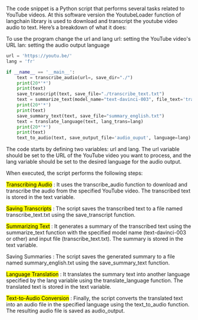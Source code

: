 The code snippet is a Python script that performs several tasks related to YouTube videos. 
At this software version the YoutubeLoader function of langchain library is used to download and transcript the youtube video audio to text.
Here’s a breakdown of what it does:

To use the program change the url and lang
url: setting the YouTube video's URL
lan: setting the audio output language

```python
url = 'https://youtu.be/'
lang = 'fr'

if __name__ == '__main__':
    text = transcribe_audio(url=, save_dir="./")
    print(20*'*')
    print(text)
    save_transcript(text, save_file="./transcribe_text.txt")
    text = summarize_text(model_name="text-davinci-003", file_text='transcribe_text.txt')
    print(20*'*')
    print(text)
    save_summary_text(text, save_file="summary_english.txt")
    text = translate_language(text, lang_trans=lang)
    print(20*'*')
    print(text)
    text_to_audio(text, save_output_file='audio_ouput', language=lang)
```

The code starts by defining two variables: url and lang. The url variable should be set to the URL of the YouTube video you want to process, and the lang variable should be set to the desired language for the audio output.

When executed, the script performs the following steps:

<mark>Transcribing Audio</mark> : It uses the transcribe_audio function to download and transcribe the audio from the specified YouTube video. The transcribed text is stored in the text variable.

<mark>Saving Transcripts</mark> : The script saves the transcribed text to a file named transcribe_text.txt using the save_transcript function.

<mark>Summarizing Text</mark> : It generates a summary of the transcribed text using the summarize_text function with the specified model name (text-davinci-003 or other) and input file (transcribe_text.txt). The summary is stored in the text variable.

Saving Summaries</mark> : The script saves the generated summary to a file named summary_english.txt using the save_summary_text function.

<mark>Language Translation</mark> : It translates the summary text into another language specified by the lang variable using the translate_language function. The translated text is stored in the text variable.

<mark>Text-to-Audio Conversion</mark> : Finally, the script converts the translated text into an audio file in the specified language using the text_to_audio function. The resulting audio file is saved as audio_output.
